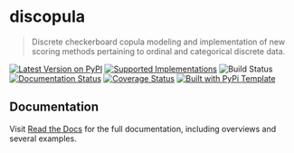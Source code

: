 # discopula

> Discrete checkerboard copula modeling and implementation of new scoring methods pertaining to ordinal and categorical discrete data.

[![Latest Version on PyPI](https://img.shields.io/pypi/v/discopula.svg)](https://pypi.python.org/pypi/discopula/)
[![Supported Implementations](https://img.shields.io/pypi/pyversions/discopula.svg)](https://pypi.python.org/pypi/discopula/)
![Build Status](https://github.com/DhyeyMavani2003/discopula/actions/workflows/test.yaml/badge.svg)
[![Documentation Status](https://readthedocs.org/projects/discopula/badge/?version=latest)](https://discopula.readthedocs.io/en/latest/?badge=latest)
[![Coverage Status](https://coveralls.io/repos/github/dmavani25/discopula/badge.svg?branch=master)](https://coveralls.io/github/dmavani25/discopula?branch=master)
[![Built with PyPi Template](https://img.shields.io/badge/PyPi_Template-v0.6.1-blue.svg)](https://github.com/christophevg/pypi-template)



## Documentation

Visit [Read the Docs](https://discopula.readthedocs.org) for the full documentation, including overviews and several examples.


